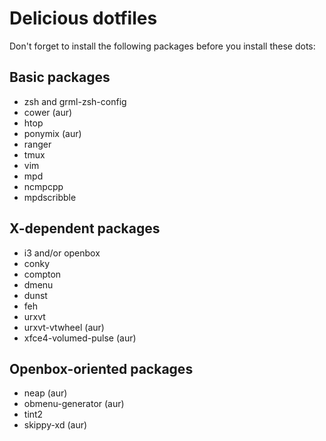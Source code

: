Delicious dotfiles
=====

Don't forget to install the following packages before you install these dots:

Basic packages
-----

- zsh and grml-zsh-config
- cower (aur)
- htop
- ponymix (aur)
- ranger
- tmux
- vim
- mpd
- ncmpcpp
- mpdscribble

X-dependent packages
-----

- i3 and/or openbox
- conky
- compton
- dmenu
- dunst
- feh
- urxvt
- urxvt-vtwheel (aur)
- xfce4-volumed-pulse (aur)

Openbox-oriented packages
-----

- neap (aur)
- obmenu-generator (aur)
- tint2
- skippy-xd (aur)

